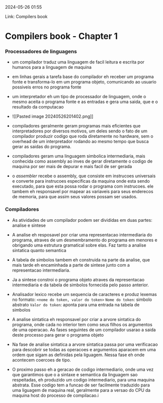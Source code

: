 2024-05-26 01:55

Link: Compilers book

# Compilers book - Chapter 1

### Processadores de linguagens
- um compilador traduz uma linguagem de facil leitura e escrita por humanos para a linguagem de maquina
  
- em linhas gerais a tarefa base do compilador eh receber um programa fonte e transforma-lo em um programa objeto, comunicando ao usuario possiveis erros no programa fonte
  
- um interpretador eh um tipo de processador de linguagem, onde o mesmo aceita o programa fonte e as entradas e gera uma saida, que e o resultado da computacao
- ![[Pasted image 20240526201402.png]]
- compiladores geralmente geram programas mais eficientes que interpretadores por diversos motivos, um deles sendo o fato de um compilador produzir codigo que roda diretamente no hardware, sem o overhead de um interpretador rodando ao mesmo tempo que busca gerar as saidas do programa.
  
- compiladores geram uma linguagem simbolica intermediaria, mais conhecida como assembly ao inves de gerar diretamente o codigo de maquina por ser mais de depurar e mais facil de ser gerada

- o *assembler* recebe o assembly, que consiste em instrucoes universais e converte para instrucoes especificas da maquina onde esta sendo executado, para que esta possa rodar o programa com instrucoes. ele tambem eh responsavel por mapear as variaveis para seus enderecos de memoria, para que assim seus valores possam ser usados.

### Compiladores
- As atividades de um compilador podem ser divididas em duas partes: analise e sintese

- A analise eh resposavel por criar uma representacao intermediaria do programa, atraves de um desmembramento do programa em menores e obrigando uma estrutura gramatical sobre elas. Faz tanto a analise sintatica quanto semantica 

- A tabela de simbolos tambem eh construida na parte da analise, que mais tarde eh encaminhada a parte de sintese junto com a representacao intermediaria.

- Ja a sintese constroi o programa objeto atraves da representacao intermediaria e da tabela de simbolos fornecida pelo passo anterior.

- Analisador lexico recebe um sequencia de caracteres e produz lexemas no formato:
  `<nome do token, valor do token>`
  `Nome do token`: simbolo abstrato
  `Valor do token`: aponta para uma entrada na tabela de simbolos

- A analise sintatica eh responsavel por criar a arvore sintatica do programa, onde cada no interior tem como seus filhos os argumentos de uma operacao. As fases seguintes de um compilador usarao a saida deste processo para gerar o programa objeto

- Na fase de analise sintatica a arvore sintatica passa por uma verificacao para descobrir se todas as operacoes e argumentos aparacem em uma ordem que sigam as definidas pela liguagem. Nessa fase eh onde acontecem coercoes de tipo.

- O proximo passo eh a geracao de codigo intermediario, onde uma vez que garantimos que o a sintaxe e semantica da linguagem sao respeitadas, eh produzido um codigo intermediario, para uma maquina abstrata. Esse codigo tem a funcao de ser facilmente traduzido para uma liguagem de maquina real, geralmente para a versao do CPU da maquina host do processo de compilacao.i